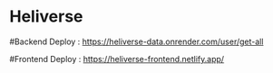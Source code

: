 # Heliverse

#Backend Deploy : https://heliverse-data.onrender.com/user/get-all

#Frontend Deploy : https://heliverse-frontend.netlify.app/


